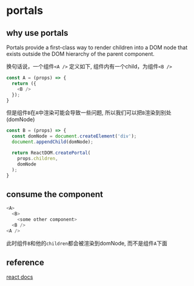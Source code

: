 # portals

## why use portals

Portals provide a first-class way to render children into a DOM node that exists outside the DOM hierarchy of the parent component.

换句话说，一个组件`<A />` 定义如下, 组件内有一个child，为组件`<B />`

```javascript
const A = (props) => {
  return ({
    <B />
  });
}

```

但是组件`B`在`A`中渲染可能会导致一些问题, 所以我们可以把`B`渲染到别处(domNode)

```javascript
const B = (props) => {
  const domNode = document.createElement('div');
  document.appendChild(domNode);

  return ReactDOM.createPortal(
    props.children,
    domNode
  );
}

```

## consume the component

```javascript
<A>
  <B>
    <some other component>
  <B />
<A />

```

此时组件`B`和他的`children`都会被渲染到domNode, 而不是组件`A`下面

## reference

[react docs](https://reactjs.org/docs/portals.html)
